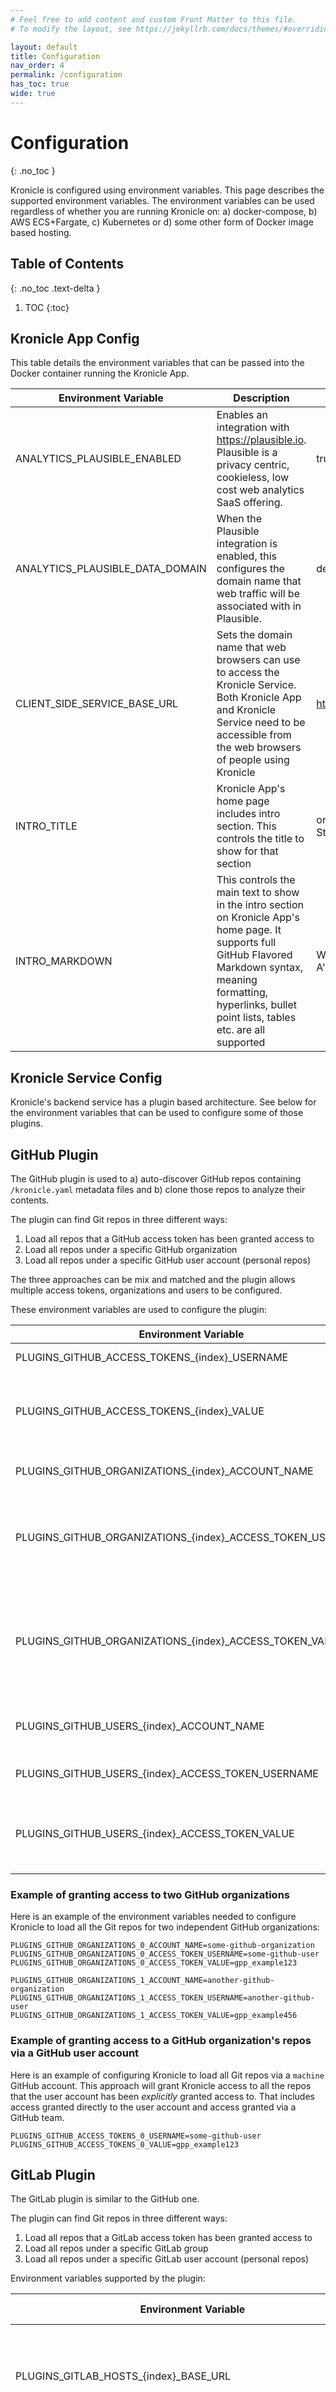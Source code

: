 ```yaml
---
# Feel free to add content and custom Front Matter to this file.
# To modify the layout, see https://jekyllrb.com/docs/themes/#overriding-theme-defaults

layout: default
title: Configuration
nav_order: 4
permalink: /configuration
has_toc: true
wide: true
---
```


# Configuration
{: .no_toc }

Kronicle is configured using environment variables.  This page describes the supported environment variables.  The 
environment variables can be used regardless of whether you are running Kronicle on: a) docker-compose, 
b) AWS ECS+Fargate, c) Kubernetes or d) some other form of Docker image based hosting.   


## Table of Contents
{: .no_toc .text-delta }

1. TOC
{:toc}


## Kronicle App Config

This table details the environment variables that can be passed into the Docker container running the Kronicle App.  

| Environment Variable            | Description                                                                                                                                                                                                                | Example Value                                    | Required? |
|---------------------------------|----------------------------------------------------------------------------------------------------------------------------------------------------------------------------------------------------------------------------|--------------------------------------------------|-----------|
| ANALYTICS_PLAUSIBLE_ENABLED     | Enables an integration with https://plausible.io.  Plausible is a privacy centric, cookieless, low cost web analytics SaaS offering.                                                                                       | true                                             | Optional  |
| ANALYTICS_PLAUSIBLE_DATA_DOMAIN | When the Plausible integration is enabled, this configures the domain name that web traffic will be associated with in Plausible.                                                                                          | demo.kronicle.tech                               | Optional  |
| CLIENT_SIDE_SERVICE_BASE_URL    | Sets the domain name that web browsers can use to access the Kronicle Service.  Both Kronicle App and Kronicle Service need to be accessible from the web browsers of people using Kronicle                                | https://demo.kronicle.tech                       | Mandatory |
| INTRO_TITLE                     | Kronicle App's home page includes intro section.  This controls the title to show for that section                                                                                                                         | organization A's Tech Stack                      | Optional  |
| INTRO_MARKDOWN                  | This controls the main text to show in the intro section on Kronicle App's home page.  It supports full GitHub Flavored Markdown syntax, meaning formatting, hyperlinks, bullet point lists, tables etc. are all supported | Welcome to organization A's instance of Kronicle | Optional  |


## Kronicle Service Config

Kronicle's backend service has a plugin based architecture.  See below for the environment variables that can be used
to configure some of those plugins.


## GitHub Plugin

The GitHub plugin is used to a) auto-discover GitHub repos containing `/kronicle.yaml` metadata files and b) 
clone those repos to analyze their contents.  

The plugin can find Git repos in three different ways: 

1. Load all repos that a GitHub access token has been granted access to
2. Load all repos under a specific GitHub organization
2. Load all repos under a specific GitHub user account (personal repos)

The three approaches can be mix and matched and the plugin allows multiple access tokens, organizations and users to be
configured.  

These environment variables are used to configure the plugin:

| Environment Variable                                       | Description                                                                                                                                                                                                                                                                                                                                                                                                                                                                                                             | Example Value    | Required? |
|------------------------------------------------------------|-------------------------------------------------------------------------------------------------------------------------------------------------------------------------------------------------------------------------------------------------------------------------------------------------------------------------------------------------------------------------------------------------------------------------------------------------------------------------------------------------------------------------|------------------|-----------|
| PLUGINS_GITHUB_ACCESS_TOKENS_{index}_USERNAME              | This is used to configure Kronicle to automatically scan all the Git repos that the specified user account has been granted access to.                                                                                                                                                                                                                                                                                                                                                                                  | some-github-user | Optional  |   
| PLUGINS_GITHUB_ACCESS_TOKENS_{index}_VALUE                 | This setting must be used when the PLUGINS_GITHUB_ACCESS_TOKENS_{index}_USERNAME setting is used.  Care should be taken with what permissions are granted on GitHub for the access token.  If the access token is granted access to any private repos, regardless of what organization or user owns those private repos, then Kronicle Service will have access to those private repos too.                                                                                                                             | ghp_1234567890   | Optional  |   
| PLUGINS_GITHUB_ORGANIZATIONS_{index}_ACCOUNT_NAME          | This is used to configure Kronicle to automatically scan all the Git repos owned by a particular organization on GitHub, looking for `kronicle.yaml` files.                                                                                                                                                                                                                                                                                                                                                             | kronicle-tech    | Optional  |
| PLUGINS_GITHUB_ORGANIZATIONS_{index}_ACCESS_TOKEN_USERNAME | This is used with the PLUGINS_GITHUB_ORGANIZATIONS_{index}_ACCOUNT_NAME setting but it optional.  Without it, Kronicle Service will call the GitHub API anonymously.  The setting contains the username of a GitHub user.  Specifying this setting can be helpful as it enables Kronicle Service to authenticate with the GitHub API, which reduces the rate limiting that the API performs.                                                                                                                            | some-github-user | Optional  |   
| PLUGINS_GITHUB_ORGANIZATIONS_{index}_ACCESS_TOKEN_VALUE    | This setting must be used when the PLUGINS_GITHUB_ORGANIZATIONS_{index}_ACCESS_TOKEN_USERNAME setting is used.  In contains the GitHub access token (PAT) for the GitHub used specified in the PLUGINS_GITHUB_ORGANIZATIONS_{index}_ACCESS_TOKEN_USERNAME setting.  Care should be taken with what permissions are granted on GitHub for the access token.  If the access token is granted access to any of the GitHub organization's private repos, then Kronicle Service will have access to those private repos too. | ghp_1234567890   | Optional  |   
| PLUGINS_GITHUB_USERS_{index}_ACCOUNT_NAME                  | Similar to the PLUGINS_GITHUB_ORGANIZATIONS_{index}_ACCOUNT_NAME setting but configures Kronicle Service to retrieve repos for a GutHub user rather han a GitHub organization                                                                                                                                                                                                                                                                                                                                           | some-github-user | Optional  |   
| PLUGINS_GITHUB_USERS_{index}_ACCESS_TOKEN_USERNAME         | Similar to the PLUGINS_GITHUB_ORGANIZATIONS_{index}_ACCESS_TOKEN_USERNAME setting.                                                                                                                                                                                                                                                                                                                                                                                                                                      | some-github-user | Optional  |
| PLUGINS_GITHUB_USERS_{index}_ACCESS_TOKEN_VALUE            | Similar to the PLUGINS_GITHUB_ORGANIZATIONS_{index}_ACCESS_TOKEN_VALUE setting.  Care should be taken with what permissions are granted on GitHub for the access token.  If the access token is granted access to any of the GitHub user's private repos, then Kronicle Service will have access to those private repos too.                                                                                                                                                                                            | ghp_1234567890   | Optional  |

### Example of granting access to two GitHub organizations

Here is an example of the environment variables needed to configure Kronicle to load all the Git repos for two
independent GitHub organizations:

```shell
PLUGINS_GITHUB_ORGANIZATIONS_0_ACCOUNT_NAME=some-github-organization
PLUGINS_GITHUB_ORGANIZATIONS_0_ACCESS_TOKEN_USERNAME=some-github-user
PLUGINS_GITHUB_ORGANIZATIONS_0_ACCESS_TOKEN_VALUE=gpp_example123

PLUGINS_GITHUB_ORGANIZATIONS_1_ACCOUNT_NAME=another-github-organization
PLUGINS_GITHUB_ORGANIZATIONS_1_ACCESS_TOKEN_USERNAME=another-github-user
PLUGINS_GITHUB_ORGANIZATIONS_1_ACCESS_TOKEN_VALUE=gpp_example456
```

### Example of granting access to a GitHub organization's repos via a GitHub user account

Here is an example of configuring Kronicle to load all Git repos via a `machine` GitHub account.  This approach will 
grant Kronicle access to all the repos that the user account has been _explicitly_ granted access to.  That includes 
access granted directly to the user account and access granted via a GitHub team.

```shell
PLUGINS_GITHUB_ACCESS_TOKENS_0_USERNAME=some-github-user
PLUGINS_GITHUB_ACCESS_TOKENS_0_VALUE=gpp_example123
```


## GitLab Plugin

The GitLab plugin is similar to the GitHub one.  

The plugin can find Git repos in three different ways:

1. Load all repos that a GitLab access token has been granted access to
2. Load all repos under a specific GitLab group
2. Load all repos under a specific GitLab user account (personal repos)

Environment variables supported by the plugin:

| Environment Variable                                              | Description                                                                                                                                                                                                                                                                                                | Example Value            | Required? |
|-------------------------------------------------------------------|------------------------------------------------------------------------------------------------------------------------------------------------------------------------------------------------------------------------------------------------------------------------------------------------------------|--------------------------|-----------|
| PLUGINS_GITLAB_HOSTS_{index}_BASE_URL                             | The base URL of a GitLab instance.  Can be use used with https://gitlab.com and also a self-hosted GitLab instance                                                                                                                                                                                         | some-gitlab-user         | Optional  |   
| PLUGINS_GITLAB_HOSTS_{index}_ACCESS_TOKENS_{index}_VALUE          | The access token.  Care should be taken with what permissions are granted on GITLAB for the access token.  If the access token is granted access to any private repos, regardless of what organization or user owns those private repos, then Kronicle Service will have access to those private repos too | some-gitlab-access-token | Optional  |   
| PLUGINS_GITLAB_HOSTS_{index}_GROUPS_{index}_PATH                  | Namepath of a GitLab group.  The plugin will load all GitLab repos under this group that the specified access token has been granted access to                                                                                                                                                             | kronicle-tech            | Optional  |
| PLUGINS_GITLAB_HOSTS_{index}_GROUPS_{index}_ACCESS_TOKEN_VALUE    | The access token                                                                                                                                                                                                                                                                                           | some-gitlab-access-token | Optional  |   
| PLUGINS_GITLAB_HOSTS_{index}_USERS_{index}_USERNAME               | Name of a GitLab group.  The plugin will load all of this user's personal GitLab repos that the specified access token has been granted access to                                                                                                                                                          | some-gitlab-user         | Optional  |   
| PLUGINS_GITLAB_HOSTS_{index}_USERS_{index}_ACCESS_TOKEN_VALUE     | The access token                                                                                                                                                                                                                                                                                           | some-gitlab-access-token | Optional  |


## BitBucket Server Plugin

This plugin supports "Bitbucket Server" which is the self-hosted version of Bitbucket.  It is not compatible with the 
cloud version of Bitbucket, which has a very different API to Bitbucket Server.  

Environment variables supported by the plugin:

| Environment Variable                            | Description                                                                                                       | Example Value                       | Required? |
|-------------------------------------------------|-------------------------------------------------------------------------------------------------------------------|-------------------------------------|-----------|
| PLUGINS_BITBUCKET_SERVER_HOSTS_{index}_BASE_URL | The base URL of a self-hosted Bitbucket Server instance                                                           | https://bitbucketserver.example.com | Optional  |   
| PLUGINS_BITBUCKET_SERVER_HOSTS_{index}_USERNAME | Username for calling the Bitbucket Server's API.  The plugin will load all Git repos that this user has access to | some-bitbucket-server-user          | Optional  |   
| PLUGINS_BITBUCKET_SERVER_HOSTS_{index}_PASSWORD | The password for the user account                                                                                 | some-bitbucket-server-user-password | Optional  |

## Excluding certain Git repos

This environment variable can be used to prevent Kronicle for loading certain Git repos, regardless of which Kronicle
plugin has found these Git repos:

| Environment Variable                   | Description                                                                                                                                                                     | Example Value                                                        | Required? |
|----------------------------------------|---------------------------------------------------------------------------------------------------------------------------------------------------------------------------------|----------------------------------------------------------------------|-----------|
| REPO_FINDERS_IGNORED_REPOS_{index}_URL | Configures Git repos that Kronicle Service should ignore.  Multiple entries can be configured.  `{index}` should start from zero and be incremented by 1 for each Git repo URL. | https://github.com/kronicle-tech/kronicle-metadata-repo-template.git | Optional  |


# SonarQube Plugin

Kronicle can load metrics like unit test code coverage from SonarQube.  It supports both the cloud and self-hosted 
versions of SonarQube.  

The plugin can be configured with these environment variables:

| Environment Variable                    | Description                                                                                                                                                                                                                                                                                                                      | Example Value         | Required? |
|-----------------------------------------|----------------------------------------------------------------------------------------------------------------------------------------------------------------------------------------------------------------------------------------------------------------------------------------------------------------------------------|-----------------------|-----------|
| PLUGINS_SONARQUBE_BASE_URL              | This is optional.  Specifies the base URL of a SonarQube instance to retrieve code coverage metrics from.  It supports both self-hosted instances of SonarQube and also https://sonarcloud.io                                                                                                                                    | https://sonarcloud.io | Optional  |
| PLUGINS_SONARQUBE_ORGANIZATIONS_{index} | This is optional.  Specifies 1 or more SonarQube organizations to retrieve code coverage metrics from.  It specifies the base URL of a SonarQube instance to retrieve code coverage figures from.  Multiple entries can be configured.  `{index}` should start from zero and be incremented by 1 for each SonarQube organization | kronicle-tech         | Optional  |   


# Zipkin Plugin

Kronicle can use a Zipkin server instance to:

1. Find dependencies between components in your stack
2. Calculate response times for your components' endpoints

The plugin is configured via this environment variable:

| Environment Variable    | Description                                                                        | Example Value                          | Required? |
|-------------------------|------------------------------------------------------------------------------------|----------------------------------------|-----------|
| PLUGINS_ZIPKIN_BASE_URL | This is optional.  Specifies the base URL of a [Zipkin](http://zipkin.io) instance | http://zipkin.zipkin.svc.cluster.local | Optional  |   


# Datadog Plugin

This plugin uses Datadog's Service Dependencies API endpoint to find dependencies between components in your stack.  

The plugin is configured via these environment variables:

| Environment Variable                              | Description                                                                                                              | Example Value             | Required? |
|---------------------------------------------------|--------------------------------------------------------------------------------------------------------------------------|---------------------------|-----------|
| PLUGINS_DATADOG_BASE_URL                          | This is optional.  Specifies the base URL for Datadog's APIs.  Can be used to point at Datadog's EU instance of its APIs | https://api.datadoghq.com | Optional  |   
| PLUGINS_DATADOG_API_KEY                           | Datadog API key                                                                                                          | some-api-key              | Optional  |   
| PLUGINS_DATADOG_APPLICATION_KEY                   | This is optional.  Specifies the base URL for Datadog's APIs.  Can be used to point at Datadog's EU instance of its APIs | some-application-key      | Optional  |   
| PLUGINS_DATADOG_DEPENDENCIES_ENVIRONMENTS_{index} | The names of 1 or more environments configured in Datadog for which service dependencies should be fetched               | production                | Mandatory |   


# Key Software Plugin

Kronicle can detect the software dependencies in nodejs and Gradle codebases.  Typical codebases can contain 10s to 
1000s of dependencies.  The Key Software plugin can be used to summarise software dependencies into a list of 
"key dependencies".  For example, dependencies like Angular, React, Spring Boot, Micronaut etc. might be "key software"
in a particular tech stack.  

The plugin is configured via these environment variables:

| Environment Variable                                     | Description                                                                                                                                                                                                                                                                                                                                                                                                                                                                                                                                                                                                                                                              | Example Value                | Required? |
|----------------------------------------------------------|--------------------------------------------------------------------------------------------------------------------------------------------------------------------------------------------------------------------------------------------------------------------------------------------------------------------------------------------------------------------------------------------------------------------------------------------------------------------------------------------------------------------------------------------------------------------------------------------------------------------------------------------------------------------------|------------------------------|-----------|
| PLUGINS_KEY_SOFTWARE_DEFAULT_RULES_ENABLED               | Used to disable Kronicle's built-in key software rules                                                                                                                                                                                                                                                                                                                                                                                                                                                                                                                                                                                                                   | false                        | Optional  |   
| PLUGINS_KEY_SOFTWARE_RULES_{index}_SOFTWARE_NAME_PATTERN | This is used to tell Kronicle about "key software" in your tech stack.  This could be used to configure software like Gradle, Spring Boot, Micronaut, React, Vue.js etc. as being important software in your tech stack.  You can configure multiple rules.  The `{index}` in the environment name should start from 0 and be incremented for each rule.  Contains a regular expression to use to match a particular piece of software being used by a component.  For Java based components, this would a regular expression to make the "groupId:artifactId" of a JAR.  For a node.js based component, this would be a regular expression to match an npm package name | ^io.micronaut:micronaut-bom$ | Optional  |   
| PLUGINS_KEY_SOFTWARE_RULES_{index}_NAME                  | This is paired with the SOFTWARE_NAME_PATTERN environment variable.  It configures what name Kronicle should show in Kronicle App when a piece of software matches the associated SOFTWARE_NAME_PATTERN.                                                                                                                                                                                                                                                                                                                                                                                                                                                                 | Micronaut                    | Optional  |


## End of the Guide

This is the end of the getting started guide.  See the [Kronicle Walkthrough](https://youtu.be/xNvoxBmMQdk) video for
a general overview of Kronicle and the [Live Demo](http://demo.kronicle.tech) which is a real instance of Kronicle.
